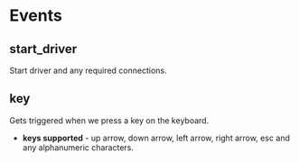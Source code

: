 # Events

## start_driver

Start driver and any required connections.

## key

Gets triggered when we press a key on the keyboard.

- **keys supported** - up arrow, down arrow, left arrow, right arrow, esc and any alphanumeric characters.